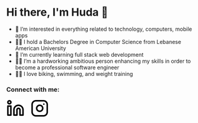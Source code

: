 # Hi there, I'm Huda 👋

- 👀 I’m interested in everything related to technology, computers, mobile apps
- 👩‍🎓 I hold a Bachelors Degree in Computer Science from Lebanese American University
- 🌱 I’m currently learning full stack web development
- 👩‍💻 I’m a hardworking ambitious person enhancing my skills in order to become a professional software engineer
- 🚴‍♂️ I love biking, swimming, and weight training

### Connect with me:

[![website](linkedin-light.svg)](https://www.linkedin.com/in/huda-al-zahabi-531993174)
&nbsp;&nbsp;
[![website](instagram-light.svg)](https://instagram.com/huda_zahabi#gh-light-mode-only)
